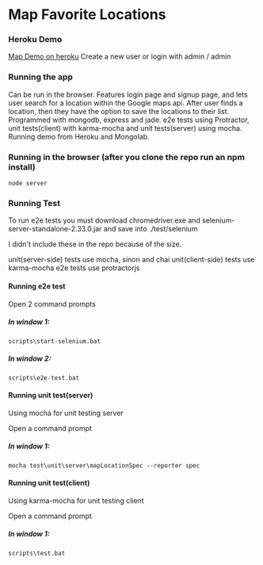 # Map Favorite Locations

### Heroku Demo
[Map Demo on heroku](http://blooming-brushlands-5681.herokuapp.com/)
Create a new user or login with admin / admin

### Running the app

Can be run in the browser. Features login page and signup page, and lets user search for a location within the Google maps api. After user finds a location, then they have the option to save the locations to their list. Programmed with mongodb, express and jade. e2e tests using Protractor, unit tests(client) with karma-mocha and unit tests(server) using mocha.  Running demo from Heroku and Mongolab.

### Running in the browser (after you clone the repo run an npm install)

    node server

### Running Test

To run e2e tests you must download chromedriver.exe and selenium-server-standalone-2.33.0.jar and save into ./test/selenium

I didn't include these in the repo because of the size. 

unit(server-side) tests use mocha, sinon and chai
unit(client-side) tests use karma-mocha
e2e tests use protractorjs

#### Running e2e test

Open 2 command prompts

##### In window 1:

    scripts\start-selenium.bat


##### In window 2:

    scripts\e2e-test.bat


#### Running unit test(server)

Using mocha for unit testing server

Open a command prompt

##### In window 1:

    mocha test\unit\server\mapLocationSpec --reporter spec


#### Running unit test(client)

Using karma-mocha for unit testing client

Open a command prompt

##### In window 1:

    scripts\test.bat

